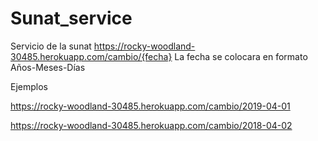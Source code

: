 # Sunat_service
Servicio de la sunat https://rocky-woodland-30485.herokuapp.com/cambio/{fecha}
La fecha se colocara en formato Años-Meses-Días

Ejemplos

https://rocky-woodland-30485.herokuapp.com/cambio/2019-04-01

https://rocky-woodland-30485.herokuapp.com/cambio/2018-04-02
